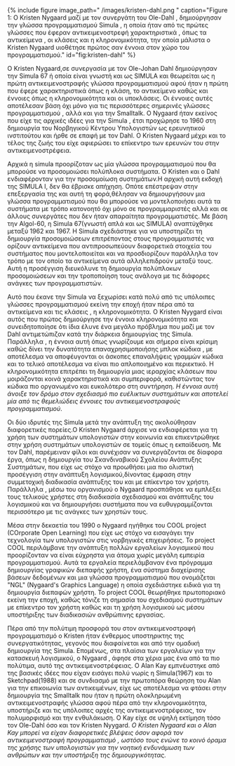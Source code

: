 {% include figure image_path=" /images/kristen-dahl.png " caption="Figure 1: O Kristen Nygaard μαζί με τον συνεργάτη του Ole-Dahl , δημιούργησαν την γλώσσα προγραμματισμού Simula , η οποία ήταν από τις πρώτες γλώσσες που έφεραν αντικειμενοστρεφή χαρακτηριστικά , όπως τα αντικείμενα , οι κλάσεις και η κληρονομικότητα, την οποία μάλιστα ο Kristen Nygaard υιοθέτησε πρώτος σαν έννοια στον χώρο του προγραμματισμού." id="fig:kristen-dahl" %}

Ο Kristen Nygaard,σε συνεργασία με τον Ole-Johan Dahl δημιούργησαν την Simula 67 ή οποία είναι γνωστή και ως SIMULA και θεωρείται ως η πρώτη αντικειμενοστραφής 
γλώσσα προγραμματισμού αφού ήταν η πρώτη που έφερε χαρακτηριστικά όπως η κλάση, το αντικείμενο καθώς και έννοιες όπως η κληρονομικότητα και οι υποκλάσεις.
Οι έννοιες αυτές αποτέλεσαν βάση όχι μόνο για τις περισσότερες σημερινές γλώσσες προγραμματισμού , αλλά και για την Smalltalk. Ο Nygaard ήταν εκείνος που είχε
τις αρχικές ιδέες για την Simula , έτσι προχώρησε το 1960 στη δημιουργία του Νορβηγικού Κέντρου Υπολογιστών ως ερευνητικού ινστιτούτου και ήρθε σε επαφή με τον Dahl.
O Kristen Nygaard μέχρι και το τέλος της ζωής του είχε αφιερώσει το επίκεντρο των ερευνών του στην αντικειμενοστρέφεια.

Αρχικά η simula προορίζοταν ως μία γλώσσα προγραμματισμού που θα μπορούσε να προσομοιώσει πολύπλοκα συστήματα. Ο Kristen και ο Dahl ενδιαφέρονταν για την προσομοίωση
συστημάτων.H αρχική αυτή εκδοχή της SIMULA I, δεν θα έβρισκε απήχηση. Οπότε επέστρεψαν στην επεξεργασία της και αυτή τη φορά,θέλησαν να δημιουργήσουν μια γλώσσα 
προγραμματισμού που θα μπορούσε να μοντελοποιήσει αυτά τα συστήματα με τρόπο κατονοητό όχι μόνο σε προγραμμαριστές αλλά και σε άλλους συνεργάτες που δεν ήταν απαραίτητα
προγραμματιστές. Με βάση την Algol-60, η Simula 67(γνωστή απλά και ως SIMULA) αναπτύχθηκε μεταξύ 1962 και 1967. Η Simula σχεδιάστηκε για να υποστηρίζει τη δημιουργία 
προσομοιώσεων επιτρέποντας στους προγραμματιστές να ορίζουν αντικείμενα που αντιπροσωπεύουν διαφορετικά στοιχεία του συστήματος που μοντελοποιείται και να προσδιορίζουν
παράλληλα τον τρόπο με τον οποίο τα αντικείμενα αυτά αλληλεπιδρούν μεταξύ τους. Αυτή η προσέγγιση διευκόλυνε τη δημιουργία πολύπλοκων προσομοιώσεων και την τροποποίηση 
τους ανάλογα με τις διάφορες ανάγκες των προγραμματιστών.

Αυτό που έκανε την Simula να ξεχωρίσει κατά πολύ από τις υπόλοιπες γλώσσες προγραμματισμού εκείνη την εποχή ήταν πέρα από τα αντικείμενα και τις κλάσεις ,
η κληρονομικότητα. Ο Kristen Nyygard είναι αυτός που πρώτος δημιούργησε την έννοια κληρονομικότητα και συνειδητοποίησε ότι ίδια έλυνε ένα μεγάλο πρόβλημα που μαζί με 
τον Dahl αντιμετώπιζαν κατά την διάρκεια δημιουργίας της Simula. Παράλληλα , η έννοια αυτή όπως γνωρίζουμε και σήμερα είναι κρίσιμη καθώς δίνει την δυνατότητα 
επαναχρησιμοποιήσης μπλοκ κώδικα , με αποτέλεσμα να αποφέυγονται οι άσκοπες επαναλήψεις γραμμών κώδικα και το τελικό αποτέλεσμα να είναι πιο απλοποιημένο και περιεκτικό.
Η κληρονομικότητα επιτρέπει τη δημιουργία μιας ιεραρχίας κλάσεων που μοιράζονται κοινά χαρακτηριστικά και συμπεριφορά, καθιστώντας τον κώδικα πιο οργανωμένο και 
ευκολότερο στη συντήρηση. *Η έννοια αυτή άνοιξε τον δρόμο στον σχεδιασμό πιο ευέλικτων συστημάτων και αποτελεί μία από τις θεμελιώδεις έννοιες του αντικειμενοστραφούς 
προγραμματισμού*.

Οι δύο ιδρυτές της Simula μετά την ανάπτυξη της ακολούθησαν διαφορετικές πορείες.Ο Kristen Nygaard άρχισε να ενδιαφέρεται για τη χρήση των συστημάτων υπολογιστών
στην κοινωνία και επικεντρώθηκε στην χρήση συστημάτων υπολογιστών σε τομείς όπως η εκπαίδευση. Με τον Dahl, παρέμειναν φίλοι και συνέχισαν να συνεργάζονται σε δίαφορα
έργα, όπως η δημιουργία του Σκανδιναβικού Σχολείου Ανάπτυξης Συστημάτων, που είχε ως στόχο να προωθήσει μια πιο ολιστική προσέγγιση στην ανάπτυξη λογισμικού,δίνοντας 
έμφαση στην συμμετοχική διαδικασία ανάπτυξης του και με επίκεντρο τον χρήστη. Παράλληλα , μέσω του οργανισμού ο Nygaard προσπάθησε να εμπλέξει τους τελικούς χρήστες
στη διαδικασία σχεδιασμού και ανάπτυξης του λογισμικού και να δημιουργήσει συστήματα που να ευθυγραμμίζονται περισσότερο με τις ανάγκες των χρηστών τους.

Μέσα στην δεκαετία του 1990 ο Nygaard ηγήθηκε του COOL project (COrporate Open Learning) που είχε ως στόχο να εισαγάγει την τεχνολογία των υπολογιστών στις 
νορβηγικές επιχειρήσεις. Το project COOL περιλάμβανε την ανάπτυξη πολλών εργαλείων λογισμικού που προορίζονταν να είναι εύχρηστα για άτομα χωρίς μεγάλη εμπειρία
προγραμματισμού. Αυτά τα εργαλεία περιελάμβαναν ένα πρόγραμμα δημιουργίας γραφικών διεπαφής χρήστη, ένα σύστημα διαχείρισης βάσεων δεδομένων και μια γλώσσα 
προγραμματισμού που ονομάζεται "NGL" (Nygaard's Graphics Language) η οποία σχεδιάστηκε ειδικά για τη δημιουργία διεπαφών χρήστη. Το project COOL θεωρήθηκε 
πρωτοποριακό εκείνη την εποχή, καθώς τόνιζε τη σημασία του σχεδιασμού συστημάτων με επίκεντρο τον χρήστη καθώς και τη χρήση λογισμικού ως μέσου υποστήριξης των
διαδικασιών ανθρώπινης εργασίας.

Πέρα από την πολύτιμη προσφορά του στον αντικειμενοστραφή προγραμματισμό ο Kristen ήταν ένθερμος υποστηρικτης της συνεργατικότητας, γεγονός που διαφαίνεται
και από την ομαδική δημιουργία της Simula. Επομένως, στα πλαίσια των εργαλείων για την κατασκευή λογισμικού, ο Nygaard , άφησε στα χέρια μας ένα από τα πιο πολύτιμα,
αυτό της αντικειμενοστρέφειας. O Alan Kay εμπνέυστηκε από της βασικές ιδέες που είχαν εισάγει πολύ νωρίς η Simula(1967) και το Sketchpad(1988) και σε συνδιασμό με την
πρωτοπόρα θεώρηση του Alan για την επικοιωνία των αντικειμένων, είχε ως αποτέλεσμα να φτάσει στην δημιουργία της Smalltalk που ήταν η πρώτη ολοκληρωμένη 
αντικειμενοστραφής γλώσσα αφού πέρα από την κληρονομικότητα, υποστήριζε και τις υπόλοιπες αρχές της αντικειμενοστρέφειας, τον πολυμορφισμό και την ενθυλάκωση.
Ο Kay είχε σε υψηλή εκτίμηση τόσο τον Ole-Dahl όσο και τον Kristen Nyygard. *O Kristen Nygaard και ο Alan Kay μπορεί να είχαν διαφορετικές βλέψεις όσον αφορά τον 
αντικειμενοστραφή προγραμματισμό , ωστόσο τους ενώνε το κοινό όραμα της χρήσης των υπολογιστών για την νοητική ενδυνάμωση των ανθρώπων και την υποστήριξη της
δημιουργικότητας.*
